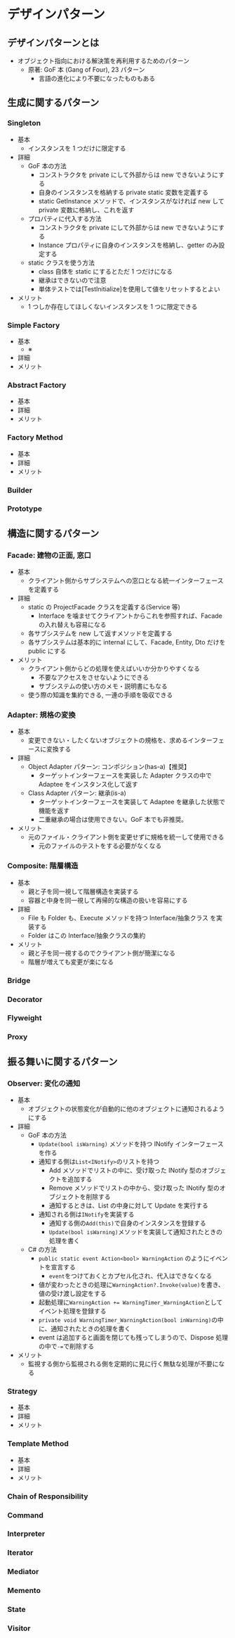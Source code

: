 # デザインパターン

## デザインパターンとは

- オブジェクト指向における解決策を再利用するためのパターン
  - 原著: GoF 本 (Gang of Four), 23 パターン
    - 言語の進化により不要になったものもある

## 生成に関するパターン

### Singleton

- 基本
  - インスタンスを 1 つだけに限定する
- 詳細
  - GoF 本の方法
    - コンストラクタを private にして外部からは new できないようにする
    - 自身のインスタンスを格納する private static 変数を定義する
    - static GetInstance メソッドで、インスタンスがなければ new して private 変数に格納し、これを返す
  - プロパティに代入する方法
    - コンストラクタを private にして外部からは new できないようにする
    - Instance プロパティに自身のインスタンスを格納し、getter のみ設定する
  - static クラスを使う方法
    - class 自体を static にするとただ 1 つだけになる
    - 継承はできないので注意
    - 単体テストでは[TestInitialize]を使用して値をリセットするとよい
- メリット
  - 1 つしか存在してほしくないインスタンスを 1 つに限定できる

### Simple Factory

- 基本
  - ※
- 詳細
- メリット

### Abstract Factory

- 基本
- 詳細
- メリット

### Factory Method

- 基本
- 詳細
- メリット

### Builder

### Prototype

## 構造に関するパターン

### Facade: 建物の正面, 窓口

- 基本
  - クライアント側からサブシステムへの窓口となる統一インターフェースを定義する
- 詳細
  - static の ProjectFacade クラスを定義する(Service 等)
    - Interface を噛ませてクライアントからこれを参照すれば、Facade の入れ替えも容易になる
  - 各サブシステムを new して返すメソッドを定義する
  - 各サブシステムは基本的に internal にして、Facade, Entity, Dto だけを public にする
- メリット
  - クライアント側からどの処理を使えばいいか分かりやすくなる
    - 不要なアクセスをさせないようにできる
    - サブシステムの使い方のメモ・説明書にもなる
  - 使う際の知識を集約できる, 一連の手順を吸収できる

### Adapter: 規格の変換

- 基本
  - 変更できない・したくないオブジェクトの規格を、求めるインターフェースに変換する
- 詳細
  - Object Adapter パターン: コンポジション(has-a)【推奨】
    - ターゲットインターフェースを実装した Adapter クラスの中で Adaptee をインスタンス化して返す
  - Class Adapter パターン: 継承(is-a)
    - ターゲットインターフェースを実装して Adaptee を継承した状態で機能を返す
    - 二重継承の場合は使用できない。GoF 本でも非推奨。
- メリット
  - 元のファイル・クライアント側を変更せずに規格を統一して使用できる
    - 元のファイルのテストをする必要がなくなる

### Composite: 階層構造

- 基本
  - 親と子を同一視して階層構造を実装する
  - 容器と中身を同一視して再帰的な構造の扱いを容易にする
- 詳細
  - File も Folder も、Execute メソッドを持つ Interface/抽象クラス を実装する
  - Folder はこの Interface/抽象クラスの集約
- メリット
  - 親と子を同一視するのでクライアント側が簡潔になる
  - 階層が増えても変更が楽になる

### Bridge

### Decorator

### Flyweight

### Proxy

## 振る舞いに関するパターン

### Observer: 変化の通知

- 基本
  - オブジェクトの状態変化が自動的に他のオブジェクトに通知されるようにする
- 詳細
  - GoF 本の方法
    - `Update(bool isWarning)` メソッドを持つ INotify インターフェース を作る
    - 通知する側は`List<INotify>`のリストを持つ
      - Add メソッドでリストの中に、受け取った INotify 型のオブジェクトを追加する
      - Remove メソッドでリストの中から、受け取った INotify 型のオブジェクトを削除する
      - 通知するときは、List の中身に対して Update を実行する
    - 通知される側は`INotify`を実装する
      - 通知する側の`Add(this)`で自身のインスタンスを登録する
      - `Update(bool isWarning)`メソッドを実装して通知されたときの処理を書く
  - C# の方法
    - `public static event Action<bool> WarningAction` のようにイベントを宣言する
      - `event`をつけておくとカプセル化され、代入はできなくなる
    - 値が変わったときの処理に`WarningAction?.Invoke(value)`を書き、値の受け渡し設定をする
    - 起動処理に`WarningAction += WarningTimer_WarningAction`としてイベント処理を登録する
    - `private void WarningTimer_WarningAction(bool inWarning)`の中に、通知されたときの処理を書く
    - event は追加すると画面を閉じても残ってしまうので、Dispose 処理の中で`-=`で削除する
- メリット
  - 監視する側から監視される側を定期的に見に行く無駄な処理が不要になる

### Strategy

- 基本
- 詳細
- メリット

### Template Method

- 基本
- 詳細
- メリット

### Chain of Responsibility

### Command

### Interpreter

### Iterator

### Mediator

### Memento

### State

### Visitor
